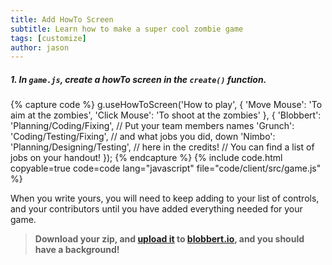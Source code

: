 ```yaml
---
title: Add HowTo Screen
subtitle: Learn how to make a super cool zombie game
tags: [customize]
author: jason
---
```


##### 1. In `game.js`, create a howTo screen in the `create()` function.
{% capture code %}
	g.useHowToScreen('How to play', {
		'Move Mouse': 'To aim at the zombies',
		'Click Mouse': 'To shoot at the zombies'
	}, {
		'Blobbert': 'Planning/Coding/Fixing',  // Put your team members names
		'Grunch': 'Coding/Testing/Fixing',     // and what jobs you did, down
		'Nimbo': 'Planning/Designing/Testing', // here in the credits!
		// You can find a list of jobs on your handout!
	});
{% endcapture %}
{% include code.html copyable=true code=code lang="javascript" file="code/client/src/game.js" %}

When you write yours, you will need to keep adding to your list of controls, and your contributors until you have added everything needed for your game.

> **Download your zip, and [upload it](/tutorials/uploadtoserver/) to [blobbert.io](https://blobbert.io/), and you should have a background!**
